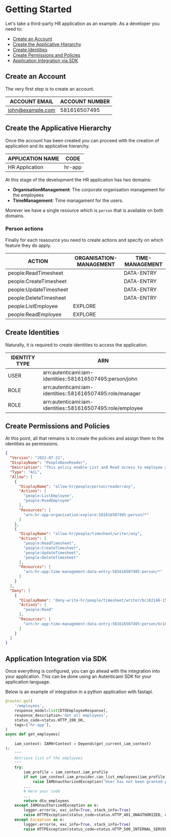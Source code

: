 # Getting Started

Let's take a third-party HR application as an example. As a developer you need to:

- [Create an Account](#create-an-account)
- [Create the Applicative Hierarchy](#create-the-applicative-hierarchy)
- [Create Identities](#create-identities)
- [Create Permissions and Policies](#create-permissions-and-policies)
- [Application Integration via SDK](#application-integration-via-sdk)

## Create an Account

The very first step is to create an account.

| ACCOUNT EMAIL    | ACCOUNT NUMBER |
|------------------|----------------|
| john@example.com | 581616507495   |

## Create the Applicative Hierarchy

Once the account has been created you can proceed with the creation of application and its applicative hierarchy.

| APPLICATION NAME | CODE   |
|------------------|--------|
| HR Application   | hr-app |

At this stage of the development the HR application has two domains:

- **OrganisationManagement**: The corporate organisation management for the employees
- **TimeManagement**: Time managament for the users.

Morever we have a single resource which is `person` that is available on both domains.

### Person actions

Finally for each reasource you need to create actions and specify on which feature they do apply.

| ACTION                 | ORGANISATION-MANAGEMENT | TIME-MANAGEMENT         |
|------------------------|-------------------------|-------------------------|
| people:ReadTimesheet   |                         | DATA-ENTRY              |
| people:CreateTimesheet |                         | DATA-ENTRY              |
| people:UpdateTimesheet |                         | DATA-ENTRY              |
| people:DeleteTimesheet |                         | DATA-ENTRY              |
| people:ListEmployee    | EXPLORE                 |                         |
| people:ReadEmployee    | EXPLORE                 |                         |

## Create Identities

Naturally, it is required to create identities to access the application.

| IDENTITY TYPE | ARN                                        |
|---------------|--------------------------------------------|
| USER          | arn:autenticami:iam-identities::581616507495:person/john     |
| ROLE          | arn:autenticami:iam-identities::581616507495:role/manager  |
| ROLE          | arn:autenticami:iam-identities::581616507495:role/employee |

## Create Permissions and Policies

At this point, all that remains is to create the policies and assign them to the identities as permissions.

```json linenums="1"
{
  "Version": "2022-07-21",
  "DisplayName": "PeopleBaseReader",
  "Description": "This policy enable List and Read access to employee and timesheet of the domain people.",
  "Type": "ACL",
  "Allow": [
    {
      "DisplayName": "allow-hr/people/person/reader/any",
      "Actions": [
        "people:ListEmployee",
        "people:ReadEmployee"
      ],
      "Resources": [
        "arn:hr-app:organisation:explore:581616507495:person/*"
      ]
    },
    {
      "DisplayName": "allow-hr/people/timesheet/writer/any",
      "Actions": [
        "people:ReadTimesheet",
        "people:CreateTimesheet",
        "people:UpdateTimesheet",
        "people:DeleteTimesheet"
      ],
      "Resources": [
        "arn:hr-app:time-management:data-entry:581616507495:person/*"
      ]
    }
  ],
  "Deny": [
    {
      "DisplayName": "deny-write-hr/people/timesheet/writer/bc182146-1598-4fde-99aa-b2d4d08bc1e2",
      "Actions": [
        "people:Read"
      ],
      "Resources": [
        "arn:hr-app:time-management:data-entry:581616507495:person/bc182146-1598-4fde-99aa-b2d4d08bc1e2"
      ]
    }
  ]
}
```

## Application Integration via SDK

Once everything is configured, you can go ahead with the integration into your application.
This can be done using an Autenticami SDK for your application language.

Below is an example of integration in a python application with fastapi.

``` py linenums="1" hl_lines="17 18"
@router.get(
    '/employees',
    response_model=list[DTOEmployeeResponse],
    response_description='Get all employees',
    status_code=status.HTTP_200_OK,
    tags=['hr-app'],
)
async def get_employees(
   
    iam_context: IAMHrContext = Depends(get_current_iam_context)
):
    """
    Retrieve list of the employees
    """
    try:
        iam_profile = iam_context.iam_profile
        if not iam_context.iam_provider.can_list_employees(iam_profile):
            raise IAMUnauthorizedException('User has not been granted permissions to list employees')
        ...
        # Here your code
        ...
        return dto_employees
    except IAMUnauthorizedException as e:
        logger.error(e, exc_info=True, stack_info=True)
        raise HTTPException(status_code=status.HTTP_401_UNAUTHORIZED, detail=e.args[0])
    except Exception as e:
        logger.error(e, exc_info=True, stack_info=True)
        raise HTTPException(status_code=status.HTTP_500_INTERNAL_SERVER_ERROR, detail='Internal Server Error')
```
